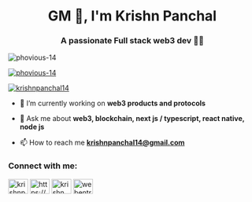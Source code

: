 <h1 align="center">GM 👋, I'm Krishn Panchal</h1>
<h3 align="center">A passionate Full stack web3 dev 🧑‍💻</h3>

<p align="left"> <img src="https://komarev.com/ghpvc/?username=phovious-14&label=Profile%20views&color=0e75b6&style=flat" alt="phovious-14" /> </p>

<p align="left"> <a href="https://github.com/ryo-ma/github-profile-trophy"><img src="https://github-profile-trophy.vercel.app/?username=phovious-14" alt="phovious-14" /></a> </p>

<p align="left"> <a href="https://twitter.com/krishnpanchal14" target="blank"><img src="https://img.shields.io/twitter/follow/krishnpanchal14?logo=twitter&style=for-the-badge" alt="krishnpanchal14" /></a> </p>

- 🔭 I’m currently working on **web3 products and protocols**

- 💬 Ask me about **web3, blockchain, next js / typescript, react native, node js**

- 📫 How to reach me **krishnpanchal14@gmail.com**

<h3 align="left">Connect with me:</h3>
<p align="left">
<a href="https://twitter.com/krishnpanchal14" target="blank"><img align="center" src="https://raw.githubusercontent.com/rahuldkjain/github-profile-readme-generator/master/src/images/icons/Social/twitter.svg" alt="krishnpanchal14" height="30" width="40" /></a>
<a href="https://linkedin.com/in/https://www.linkedin.com/in/krishn-panchal-665388201/" target="blank"><img align="center" src="https://raw.githubusercontent.com/rahuldkjain/github-profile-readme-generator/master/src/images/icons/Social/linked-in-alt.svg" alt="https://www.linkedin.com/in/krishn-panchal-665388201/" height="30" width="40" /></a>
<a href="https://instagram.com/krishn_panchal_14" target="blank"><img align="center" src="https://raw.githubusercontent.com/rahuldkjain/github-profile-readme-generator/master/src/images/icons/Social/instagram.svg" alt="krishn_panchal_14" height="30" width="40" /></a>
<a href="https://www.youtube.com/c/webentricks" target="blank"><img align="center" src="https://raw.githubusercontent.com/rahuldkjain/github-profile-readme-generator/master/src/images/icons/Social/youtube.svg" alt="webentricks" height="30" width="40" /></a>

